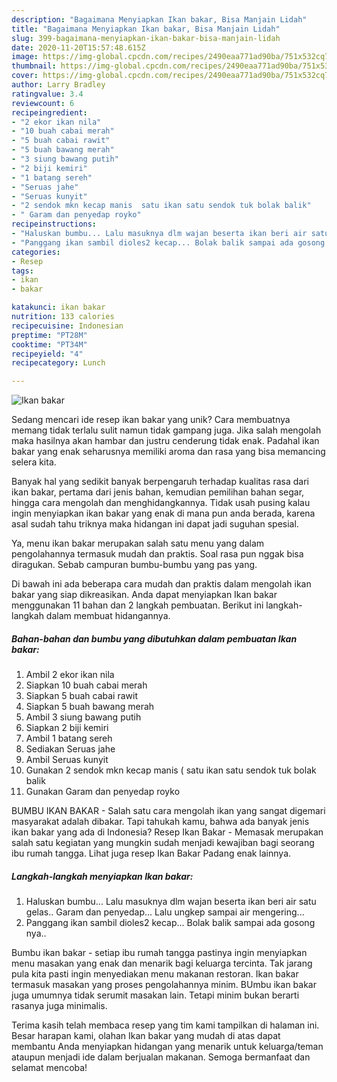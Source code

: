 ```yaml
---
description: "Bagaimana Menyiapkan Ikan bakar, Bisa Manjain Lidah"
title: "Bagaimana Menyiapkan Ikan bakar, Bisa Manjain Lidah"
slug: 399-bagaimana-menyiapkan-ikan-bakar-bisa-manjain-lidah
date: 2020-11-20T15:57:48.615Z
image: https://img-global.cpcdn.com/recipes/2490eaa771ad90ba/751x532cq70/ikan-bakar-foto-resep-utama.jpg
thumbnail: https://img-global.cpcdn.com/recipes/2490eaa771ad90ba/751x532cq70/ikan-bakar-foto-resep-utama.jpg
cover: https://img-global.cpcdn.com/recipes/2490eaa771ad90ba/751x532cq70/ikan-bakar-foto-resep-utama.jpg
author: Larry Bradley
ratingvalue: 3.4
reviewcount: 6
recipeingredient:
- "2 ekor ikan nila"
- "10 buah cabai merah"
- "5 buah cabai rawit"
- "5 buah bawang merah"
- "3 siung bawang putih"
- "2 biji kemiri"
- "1 batang sereh"
- "Seruas jahe"
- "Seruas kunyit"
- "2 sendok mkn kecap manis  satu ikan satu sendok tuk bolak balik"
- " Garam dan penyedap royko"
recipeinstructions:
- "Haluskan bumbu... Lalu masuknya dlm wajan beserta ikan beri air satu gelas.. Garam dan penyedap... Lalu ungkep sampai air mengering..."
- "Panggang ikan sambil dioles2 kecap... Bolak balik sampai ada gosong nya.."
categories:
- Resep
tags:
- ikan
- bakar

katakunci: ikan bakar 
nutrition: 133 calories
recipecuisine: Indonesian
preptime: "PT28M"
cooktime: "PT34M"
recipeyield: "4"
recipecategory: Lunch

---
```



![Ikan bakar](https://img-global.cpcdn.com/recipes/2490eaa771ad90ba/751x532cq70/ikan-bakar-foto-resep-utama.jpg)

Sedang mencari ide resep ikan bakar yang unik? Cara membuatnya memang tidak terlalu sulit namun tidak gampang juga. Jika salah mengolah maka hasilnya akan hambar dan justru cenderung tidak enak. Padahal ikan bakar yang enak seharusnya memiliki aroma dan rasa yang bisa memancing selera kita.

Banyak hal yang sedikit banyak berpengaruh terhadap kualitas rasa dari ikan bakar, pertama dari jenis bahan, kemudian pemilihan bahan segar, hingga cara mengolah dan menghidangkannya. Tidak usah pusing kalau ingin menyiapkan ikan bakar yang enak di mana pun anda berada, karena asal sudah tahu triknya maka hidangan ini dapat jadi suguhan spesial.

Ya, menu ikan bakar merupakan salah satu menu yang dalam pengolahannya termasuk mudah dan praktis. Soal rasa pun nggak bisa diragukan. Sebab campuran bumbu-bumbu yang pas yang.


Di bawah ini ada beberapa cara mudah dan praktis dalam mengolah ikan bakar yang siap dikreasikan. Anda dapat menyiapkan Ikan bakar menggunakan 11 bahan dan 2 langkah pembuatan. Berikut ini langkah-langkah dalam membuat hidangannya.

<!--inarticleads1-->

##### Bahan-bahan dan bumbu yang dibutuhkan dalam pembuatan Ikan bakar:

1. Ambil 2 ekor ikan nila
1. Siapkan 10 buah cabai merah
1. Siapkan 5 buah cabai rawit
1. Siapkan 5 buah bawang merah
1. Ambil 3 siung bawang putih
1. Siapkan 2 biji kemiri
1. Ambil 1 batang sereh
1. Sediakan Seruas jahe
1. Ambil Seruas kunyit
1. Gunakan 2 sendok mkn kecap manis ( satu ikan satu sendok tuk bolak balik
1. Gunakan  Garam dan penyedap royko


BUMBU IKAN BAKAR - Salah satu cara mengolah ikan yang sangat digemari masyarakat adalah dibakar. Tapi tahukah kamu, bahwa ada banyak jenis ikan bakar yang ada di Indonesia? Resep Ikan Bakar - Memasak merupakan salah satu kegiatan yang mungkin sudah menjadi kewajiban bagi seorang ibu rumah tangga. Lihat juga resep Ikan Bakar Padang enak lainnya. 

<!--inarticleads2-->

##### Langkah-langkah menyiapkan Ikan bakar:

1. Haluskan bumbu... Lalu masuknya dlm wajan beserta ikan beri air satu gelas.. Garam dan penyedap... Lalu ungkep sampai air mengering...
1. Panggang ikan sambil dioles2 kecap... Bolak balik sampai ada gosong nya..


Bumbu ikan bakar - setiap ibu rumah tangga pastinya ingin menyiapkan menu masakan yang enak dan menarik bagi keluarga tercinta. Tak jarang pula kita pasti ingin menyediakan menu makanan restoran. Ikan bakar termasuk masakan yang proses pengolahannya minim. BUmbu ikan bakar juga umumnya tidak serumit masakan lain. Tetapi minim bukan berarti rasanya juga minimalis. 

Terima kasih telah membaca resep yang tim kami tampilkan di halaman ini. Besar harapan kami, olahan Ikan bakar yang mudah di atas dapat membantu Anda menyiapkan hidangan yang menarik untuk keluarga/teman ataupun menjadi ide dalam berjualan makanan. Semoga bermanfaat dan selamat mencoba!
